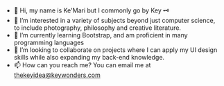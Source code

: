 - 👋 Hi, my name is Ke'Mari but I commonly go by Key 🗝 
- 👀 I’m interested in a variety of subjects beyond just computer science, to include photography, philosophy and creative literature.
- 🌱 I’m currently learning Bootstrap, and am proficient in many programming languages
- 💞️ I’m looking to collaborate on projects where I can apply my UI design skills while also expanding my back-end knowledge.
- 📫 How can you reach me? You can email me at thekeyidea@keywonders.com

<!---
keykonquest/keykonquest is a ✨ special ✨ repository because its `README.md` (this file) appears on your GitHub profile.
You can click the Preview link to take a look at your changes.
--->
